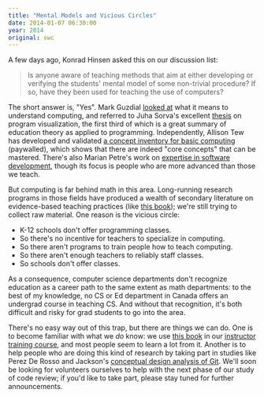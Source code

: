 ```yaml
---
title: "Mental Models and Vicious Circles"
date: 2014-01-07 06:30:00
year: 2014
original: swc
---
```

<p>
  A few days ago,
  Konrad Hinsen asked this on our discussion list:
</p>
<blockquote>
  Is anyone aware of teaching methods that aim at either developing or
  verifying the students' mental model of some non-trivial procedure?
  If so, have they been used for teaching the use of computers?
</blockquote>
<p>
  The short answer is, "Yes".
  Mark Guzdial <a href="http://computinged.wordpress.com/2012/05/24/defining-what-does-it-mean-to-understand-computing/">looked at</a>
  what it means to understand computing,
  and referred to Juha Sorva's excellent
  <a href="http://lib.tkk.fi/Diss/2012/isbn9789526046266/isbn9789526046266.pdf">thesis</a>
  on program visualization,
  the first third of which is a great summary of education theory as applied to programming.
  Independently,
  Allison Tew has developed and validated
  <a href="http://dl.acm.org/citation.cfm?id=1953200">a concept inventory for basic computing</a> (paywalled),
  which shows that there are indeed "core concepts" that can be mastered.
  There's also Marian Petre's work on
  <a href="http://oro.open.ac.uk/25994/1/p233-petre.pdf">expertise in software development</a>,
  though its focus is people who are more advanced than those we teach.
</p>
<p>
  But computing is far behind math in this area.
  Long-running research programs in those fields have produced
  a wealth of secondary literature on evidence-based teaching practices
  (like <a href="http://www.amazon.com/dp/0325001375/ref=wl_it_dp_o_pd_nS_ttl">this book</a>);
  we're still trying to collect raw material.
  One reason is the vicious circle:
</p>
<ul>
  <li>K-12 schools don't offer programming classes.</li>
  <li>So there's no incentive for teachers to specialize in computing.</li>
  <li>So there aren't programs to train people how to teach computing.</li>
  <li>So there aren't enough teachers to reliably staff classes.</li>
  <li>So schools don't offer classes.</li>
</ul>
<p>
  As a consequence,
  computer science departments don't recognize education as a career path
  to the same extent as math departments:
  to the best of my knowledge,
  no CS or Ed department in Canada offers an undergrad course in teaching CS.
  And without that recognition,
  it's both difficult and risky for grad students to go into the area.
</p>
<p>
  There's no easy way out of this trap,
  but there are things we can do.
  One is to become familiar with what we <em>do</em> know:
  we use <a href="http://www.amazon.com/How-Learning-Works-Research-Based-Principles/dp/0470484101/">this book</a>
  in our <a href="{{site.training_url}}">instructor training course</a>,
  and most people seem to learn a lot from it.
  Another is to help people who are doing this kind of research
  by taking part in studies
  like Perez De Rosso and Jackson's
  <a href="http://people.csail.mit.edu/sperezde/onward13.pdf">conceptual design analysis of Git</a>.
  We'll soon be looking for volunteers ourselves
  to help with the next phase of
  our study of code review;
  if you'd like to take part,
  please stay tuned for further announcements.
</p>
